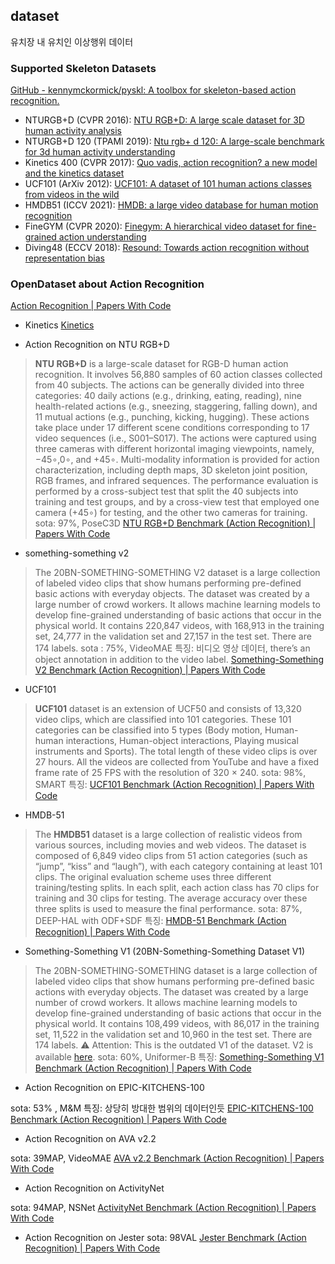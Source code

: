 
## dataset
유치장 내 유치인 이상행위 데이터

### Supported Skeleton Datasets
[GitHub - kennymckormick/pyskl: A toolbox for skeleton-based action recognition.](https://github.com/kennymckormick/pyskl)
* NTURGB+D (CVPR 2016):  [NTU RGB+D: A large scale dataset for 3D human activity analysis](https://openaccess.thecvf.com/content_cvpr_2016/papers/Shahroudy_NTU_RGBD_A_CVPR_2016_paper.pdf) 
* NTURGB+D 120 (TPAMI 2019):  [Ntu rgb+ d 120: A large-scale benchmark for 3d human activity understanding](https://ieeexplore.ieee.org/stamp/stamp.jsp?arnumber=8713892) 
* Kinetics 400 (CVPR 2017):  [Quo vadis, action recognition? a new model and the kinetics dataset](https://openaccess.thecvf.com/content_cvpr_2017/papers/Carreira_Quo_Vadis_Action_CVPR_2017_paper.pdf) 
* UCF101 (ArXiv 2012):  [UCF101: A dataset of 101 human actions classes from videos in the wild](https://arxiv.org/pdf/1212.0402.pdf) 
* HMDB51 (ICCV 2021):  [HMDB: a large video database for human motion recognition](https://ieeexplore.ieee.org/stamp/stamp.jsp?arnumber=6126543) 
* FineGYM (CVPR 2020):  [Finegym: A hierarchical video dataset for fine-grained action understanding](https://openaccess.thecvf.com/content_CVPR_2020/papers/Shao_FineGym_A_Hierarchical_Video_Dataset_for_Fine-Grained_Action_Understanding_CVPR_2020_paper.pdf) 
* Diving48 (ECCV 2018):  [Resound: Towards action recognition without representation bias](https://openaccess.thecvf.com/content_ECCV_2018/papers/Yingwei_Li_RESOUND_Towards_Action_ECCV_2018_paper.pdf) 

### OpenDataset about Action Recognition
[Action Recognition | Papers With Code](https://paperswithcode.com/task/action-recognition-in-videos)

* Kinetics
[Kinetics](https://www.deepmind.com/open-source/kinetics)

* Action Recognition on NTU RGB+D
> **NTU RGB+D** is a large-scale dataset for RGB-D human action recognition. It involves 56,880 samples of 60 action classes collected from 40 subjects. The actions can be generally divided into three categories: 40 daily actions (e.g., drinking, eating, reading), nine health-related actions (e.g., sneezing, staggering, falling down), and 11 mutual actions (e.g., punching, kicking, hugging). These actions take place under 17 different scene conditions corresponding to 17 video sequences (i.e., S001–S017). The actions were captured using three cameras with different horizontal imaging viewpoints, namely, −45∘,0∘, and +45∘. Multi-modality information is provided for action characterization, including depth maps, 3D skeleton joint position, RGB frames, and infrared sequences. The performance evaluation is performed by a cross-subject test that split the 40 subjects into training and test groups, and by a cross-view test that employed one camera (+45∘) for testing, and the other two cameras for training.
sota: 97%, PoseC3D
[NTU RGB+D Benchmark (Action Recognition) | Papers With Code](https://paperswithcode.com/sota/action-recognition-in-videos-on-ntu-rgbd)


* something-something v2
> The 20BN-SOMETHING-SOMETHING V2 dataset is a large collection of labeled video clips that show humans performing pre-defined basic actions with everyday objects. The dataset was created by a large number of crowd workers. It allows machine learning models to develop fine-grained understanding of basic actions that occur in the physical world. It contains 220,847 videos, with 168,913 in the training set, 24,777 in the validation set and 27,157 in the test set. There are 174 labels.
sota : 75%, VideoMAE
특징: 비디오 영상 데이터, there’s an object annotation in addition to the video label.
[Something-Something V2 Benchmark (Action Recognition) | Papers With Code](https://paperswithcode.com/sota/action-recognition-in-videos-on-something)

* UCF101
> **UCF101** dataset is an extension of UCF50 and consists of 13,320 video clips, which are classified into 101 categories. These 101 categories can be classified into 5 types (Body motion, Human-human interactions, Human-object interactions, Playing musical instruments and Sports). The total length of these video clips is over 27 hours. All the videos are collected from YouTube and have a fixed frame rate of 25 FPS with the resolution of 320 × 240.
sota: 98%, SMART
특징: 
[UCF101 Benchmark (Action Recognition) | Papers With Code](https://paperswithcode.com/sota/action-recognition-in-videos-on-ucf101)

* HMDB-51
> The **HMDB51** dataset is a large collection of realistic videos from various sources, including movies and web videos. The dataset is composed of 6,849 video clips from 51 action categories (such as “jump”, “kiss” and “laugh”), with each category containing at least 101 clips. The original evaluation scheme uses three different training/testing splits. In each split, each action class has 70 clips for training and 30 clips for testing. The average accuracy over these three splits is used to measure the final performance.
sota: 87%, DEEP-HAL with ODF+SDF
특징:
[HMDB-51 Benchmark (Action Recognition) | Papers With Code](https://paperswithcode.com/sota/action-recognition-in-videos-on-hmdb-51)

* Something-Something V1 (20BN-Something-Something Dataset V1)
> The 20BN-SOMETHING-SOMETHING dataset is a large collection of labeled video clips that show humans performing pre-defined basic actions with everyday objects. The dataset was created by a large number of crowd workers. It allows machine learning models to develop fine-grained understanding of basic actions that occur in the physical world. It contains 108,499 videos, with 86,017 in the training set, 11,522 in the validation set and 10,960 in the test set. There are 174 labels.
> ⚠️ Attention: This is the outdated V1 of the dataset. V2 is available  [here](https://paperswithcode.com/dataset/something-something-v2).
sota: 60%, Uniformer-B
특징:
[Something-Something V1 Benchmark (Action Recognition) | Papers With Code](https://paperswithcode.com/sota/action-recognition-in-videos-on-something-1)

* Action Recognition on EPIC-KITCHENS-100
> 
sota: 53% , M&M
특징: 상당히 방대한 범위의 데이터인듯
[EPIC-KITCHENS-100 Benchmark (Action Recognition) | Papers With Code](https://paperswithcode.com/sota/action-recognition-on-epic-kitchens-100)

* Action Recognition on AVA v2.2
> 
sota: 39MAP, VideoMAE
[AVA v2.2 Benchmark (Action Recognition) | Papers With Code](https://paperswithcode.com/sota/action-recognition-on-ava-v2-2)

* Action Recognition on ActivityNet
> 
sota: 94MAP, NSNet
[ActivityNet Benchmark (Action Recognition) | Papers With Code](https://paperswithcode.com/sota/action-recognition-in-videos-on-activitynet)

* Action Recognition on Jester
sota: 98VAL
[Jester Benchmark (Action Recognition) | Papers With Code](https://paperswithcode.com/sota/action-recognition-in-videos-on-jester)

